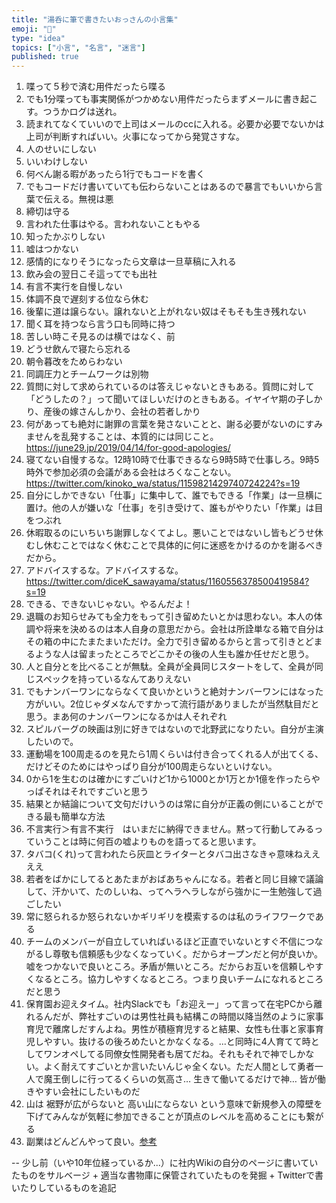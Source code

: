 ```yaml
---
title: "湯呑に筆で書きたいおっさんの小言集"
emoji: "🍵"
type: "idea"
topics: ["小言", "名言", "迷言"]
published: true
---
```


1.  喋って５秒で済む用件だったら喋る
1.  でも1分喋っても事実関係がつかめない用件だったらまずメールに書き起こす。つうかログは送れ。
1.  読まれてなくていいので上司はメールのccに入れる。必要か必要でないかは上司が判断すればいい。火事になってから発覚さすな。
1.  人のせいにしない
1.  いいわけしない
1.  何べん謝る暇があったら1行でもコードを書く
1.  でもコードだけ書いていても伝わらないことはあるので暴言でもいいから言葉で伝える。無視は悪
1.  締切は守る
1.  言われた仕事はやる。言われないこともやる
1.  知ったかぶりしない
1.  嘘はつかない
1.  感情的になりそうになったら文章は一旦草稿に入れる
1.  飲み会の翌日こそ這ってでも出社
1.  有言不実行を自慢しない
1.  体調不良で遅刻する位なら休む
1.  後輩に道は譲らない。譲れないと上がれない奴はそもそも生き残れない
1.  聞く耳を持つなら言う口も同時に持つ
1.  苦しい時こそ見るのは横ではなく、前
1.  どうせ飲んで寝たら忘れる
2.  朝令暮改をためらわない
3.  同調圧力とチームワークは別物
4.  質問に対して求められているのは答えじゃないときもある。質問に対して「どうしたの？」って聞いてほしいだけのときもある。イヤイヤ期の子しかり、産後の嫁さんしかり、会社の若者しかり
5. 何があっても絶対に謝罪の言葉を発さないことと、謝る必要がないのにすみませんを乱発することは、本質的には同じこと。https://june29.jp/2019/04/14/for-good-apologies/
6. 寝てない自慢するな。12時10時で仕事できるなら9時5時で仕事しろ。9時5時外で参加必須の会議がある会社はろくなことない。https://twitter.com/kinoko_wa/status/1159821429740724224?s=19
7. 自分にしかできない「仕事」に集中して、誰でもできる「作業」は一旦横に置け。他の人が嫌いな「仕事」を引き受けて、誰もがやりたい「作業」は目をつぶれ
8. 休暇取るのにいちいち謝罪しなくてよし。悪いことではないし皆もどうせ休むし休むことではなく休むことで具体的に何に迷惑をかけるのかを謝るべきだから。
9.  アドバイスするな。アドバイスするな。https://twitter.com/diceK_sawayama/status/1160556378500419584?s=19
10. できる、できないじゃない。やるんだよ！
7.  退職のお知らせみても全力をもって引き留めたいとかは思わない。本人の体調や将来を決めるのは本人自身の意思だから。会社は所詮単なる箱で自分はその箱の中にたまたまいただけ。全力で引き留めるからと言って引きとどまるような人は留まったところでどこかその後の人生も誰か任せだと思う。
8.  人と自分とを比べることが無駄。全員が全員同じスタートをして、全員が同じスペックを持っているなんてありえない
9.  でもナンバーワンにならなくて良いかというと絶対ナンバーワンにはなった方がいい。2位じゃダメなんですかって流行語がありましたが当然駄目だと思う。まあ何のナンバーワンになるかは人それぞれ
10.  スピルバーグの映画は別に好きではないので北野武になりたい。自分が主演したいので。
11.  運動場を100周走るのを見たら1周くらいは付き合ってくれる人が出てくる、だけどそのためにはやっぱり自分が100周走らないといけない。
12.  0から1を生むのは確かにすごいけど1から1000とか1万とか1億を作ったらやっぱそれはそれですごいと思う
13.  結果とか結論について文句だけいうのは常に自分が正義の側にいることができる最も簡単な方法
14.  不言実行＞有言不実行　はいまだに納得できません。黙って行動してみるっていうことは時に何百の嘘よりものを語ってると思います。
15.  タバコ(くれ)って言われたら灰皿とライターとタバコ出さなきゃ意味ねええええ
16.  若者をばかにしてるとあたまがおばあちゃんになる。若者と同じ目線で議論して、汗かいて、たのしいね、ってヘラヘラしながら強かに一生勉強して過ごしたい
17.  常に怒られるか怒られないかギリギリを模索するのは私のライフワークである
18.  チームのメンバーが自立していればいるほど正直でいないとすぐ不信につながるし尊敬も信頼感も少なくなっていく。だからオープンだと何が良いか。嘘をつかないで良いところ。矛盾が無いところ。だからお互いを信頼しやすくなるところ。協力しやすくなるところ。つまり良いチームになれるところだと思う
1. 保育園お迎えタイム。社内Slackでも「お迎えー」って言って在宅PCから離れるんだが、弊社すごいのは男性社員も結構この時間以降当然のように家事育児で離席しだすんよね。男性が積極育児すると結果、女性も仕事と家事育児しやすい。抜けるの後ろめたいとかなくなる。...と同時に4人育てて時としてワンオペしてる同僚女性開発者も居てだね。それもそれで神でしかない。よく耐えてすごいとか言いたいんじゃ全くない。ただ人間として勇者一人で魔王倒しに行ってるくらいの気高さ… 生きて働いてるだけで神… 皆が働きやすい会社にしたいものだ
1. 山は
裾野が広がらないと
高い山にならない
という意味で新規参入の障壁を下げてみんなが気軽に参加できることが頂点のレベルを高めることにも繋がる
1. 副業はどんどんやって良い。[参考](https://zenn.dev/offers/articles/20220427-universal-attitude-2)

-- 少し前（いや10年位経っているか...）に社内Wikiの自分のページに書いていたものをサルベージ + 適当な書物庫に保管されていたものを発掘 + Twitterで書いたりしているものを追記